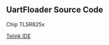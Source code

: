 ## UartFloader Source Code


Chip TLSR825x

[Telink IDE](http://wiki.telink-semi.cn/wiki/IDE-and-Tools/IDE-for-TLSR8-Chips/)




